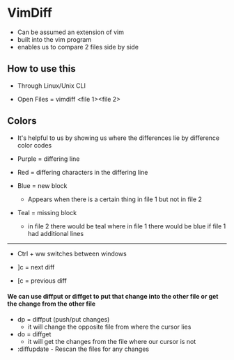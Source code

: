 # VimDiff
- Can be assumed an extension of vim
- built into the vim program
- enables us to compare 2 files side by side

## How to use this
- Through Linux/Unix CLI

- Open Files = vimdiff <file 1><file 2>

## Colors
- It's helpful to us by showing us where the differences lie by difference color codes

- Purple = differing line
- Red = differing characters in the differing line
- Blue = new block
	- Appears when there is a certain thing in file 1 but not in file 2
- Teal = missing block
	- in file 2 there would be teal where in file 1 there would be blue if file 1 had additional lines

----------------------------------------------------------------------------------------------------------------------------------------------------------------------------------------------------------------------------------------------

- Ctrl + ww switches between windows

- ]c = next diff
- [c = previous diff

#### We can use diffput or diffget to put that change into the other file or get the change from the other file

- dp = diffput (push/put changes)
	- it will change the opposite file from where the cursor lies
- do = diffget
	- it will get the changes from the file where our cursor is not
- :diffupdate - Rescan the files for any changes
